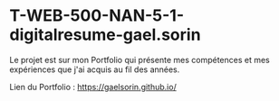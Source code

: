 # T-WEB-500-NAN-5-1-digitalresume-gael.sorin

Le projet est sur mon Portfolio qui présente mes compétences et mes expériences que j'ai acquis au fil des années.

Lien du Portfolio : https://gaelsorin.github.io/

